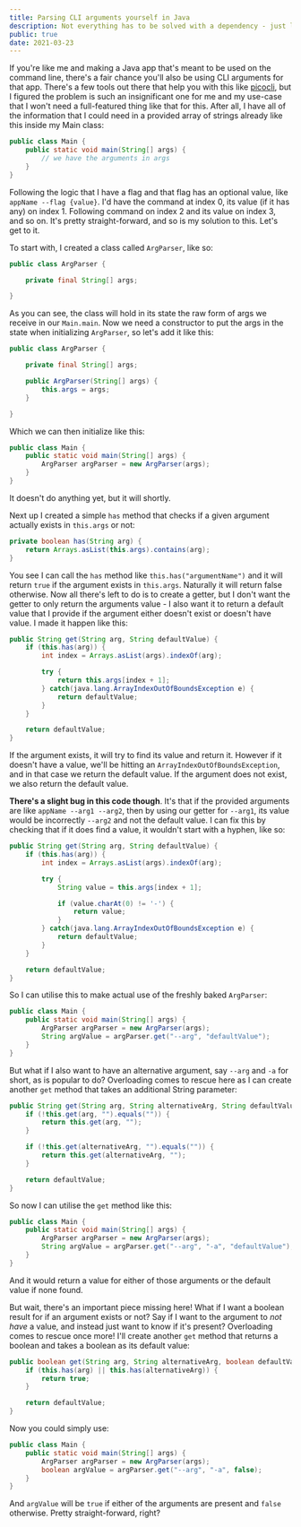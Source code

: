 ```yaml
---
title: Parsing CLI arguments yourself in Java
description: Not everything has to be solved with a dependency - just like parsing CLI arguments can be done with a simple, straight-forward helper class that I can write myself.
public: true
date: 2021-03-23
---
```


If you're like me and making a Java app that's meant to be used on the command line, there's a fair chance you'll also be using CLI arguments for that app. There's a few tools out there that help you with this like [picocli](https://picocli.info), but I figured the problem is such an insignificant one for me and my use-case that I won't need a full-featured thing like that for this. After all, I have all of the information that I could need in a provided array of strings already like this inside my Main class:

```java
public class Main {
	public static void main(String[] args) {
		// we have the arguments in args
	}
}
```
 
Following the logic that I have a flag and that flag has an optional value, like `appName --flag {value}`. I'd have the command at index 0, its value (if it has any) on index 1. Following command on index 2 and its value on index 3, and so on. It's pretty straight-forward, and so is my solution to this. Let's get to it.

To start with, I created a class called `ArgParser`, like so:

```java
public class ArgParser {

	private final String[] args;

}
```

As you can see, the class will hold in its state the raw form of args we receive in our `Main.main`. Now we need a constructor to put the args in the state when initializing `ArgParser`, so let's add it like this:

```java
public class ArgParser {

    private final String[] args;

    public ArgParser(String[] args) {
        this.args = args;
    }

}
```

Which we can then initialize like this:

```java
public class Main {
	public static void main(String[] args) {
		ArgParser argParser = new ArgParser(args);
	}
}
```

It doesn't do anything yet, but it will shortly.

Next up I created a simple `has` method that checks if a given argument actually exists in `this.args` or not:

```java
private boolean has(String arg) {
    return Arrays.asList(this.args).contains(arg);
}
```

You see I can call the `has` method like `this.has("argumentName")` and it will return `true` if the argument exists in `this.args`. Naturally it will return false otherwise. Now all there's left to do is to create a getter, but I don't want the getter to only return the arguments value - I also want it to return a default value that I provide if the argument either doesn't exist or doesn't have value. I made it happen like this:

```java
public String get(String arg, String defaultValue) {
    if (this.has(arg)) {
        int index = Arrays.asList(args).indexOf(arg);

        try {
            return this.args[index + 1];
        } catch(java.lang.ArrayIndexOutOfBoundsException e) {
            return defaultValue;
        }
    }

    return defaultValue;
}
```

If the argument exists, it will try to find its value and return it. However if it doesn't have a value, we'll be hitting an `ArrayIndexOutOfBoundsException`, and in that case we return the default value. If the argument does not exist, we also return the default value.

**There's a slight bug in this code though**. It's that if the provided arguments are like `appName --arg1 --arg2`, then by using our getter for `--arg1`, its value would be incorrectly `--arg2` and not the default value. I can fix this by checking that if it does find a value, it wouldn't start with a hyphen, like so:

```java
public String get(String arg, String defaultValue) {
    if (this.has(arg)) {
        int index = Arrays.asList(args).indexOf(arg);

        try {
            String value = this.args[index + 1];

            if (value.charAt(0) != '-') {
                return value;
            }
        } catch(java.lang.ArrayIndexOutOfBoundsException e) {
            return defaultValue;
        }
    }

    return defaultValue;
}
```

So I can utilise this to make actual use of the freshly baked `ArgParser`:


```java
public class Main {
	public static void main(String[] args) {
		ArgParser argParser = new ArgParser(args);
		String argValue = argParser.get("--arg", "defaultValue");
	}
}
```

But what if I also want to have an alternative argument, say `--arg` and `-a` for short, as is popular to do? Overloading comes to rescue here as I can create another `get` method that takes an additional String parameter:

```java
public String get(String arg, String alternativeArg, String defaultValue) {
    if (!this.get(arg, "").equals("")) {
        return this.get(arg, "");
    }

    if (!this.get(alternativeArg, "").equals("")) {
        return this.get(alternativeArg, "");
    }

    return defaultValue;
}
```

So now I can utilise the `get` method like this:

```java
public class Main {
	public static void main(String[] args) {
		ArgParser argParser = new ArgParser(args);
		String argValue = argParser.get("--arg", "-a", "defaultValue");
	}
}
```

And it would return a value for either of those arguments or the default value if none found. 

But wait, there's an important piece missing here! What if I want a boolean result for if an argument exists or not? Say if I want to the argument to _not have_ a value, and instead just want to know if it's present? Overloading comes to rescue once more! I'll create another `get` method that returns a boolean and takes a boolean as its default value:

```java
public boolean get(String arg, String alternativeArg, boolean defaultValue) {
    if (this.has(arg) || this.has(alternativeArg)) {
        return true;
    }

    return defaultValue;
}
```

Now you could simply use:

```java
public class Main {
	public static void main(String[] args) {
		ArgParser argParser = new ArgParser(args);
		boolean argValue = argParser.get("--arg", "-a", false);
	}
}
```

And `argValue` will be `true` if either of the arguments are present and `false` otherwise. Pretty straight-forward, right?
